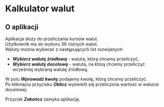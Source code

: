 # Kalkulator walut

## O aplikacji

Aplikacja służy do przeliczania kursów walut.<br>
Użytkownik ma do wyboru 36 różnych walut.<br>
Waluty można wybierać z następujących list rozwijanych:<br>

 - <b><em>Wybierz walutę źródłową</em></b> - waluta, którą chcemy przeliczyć,
 - <b><em>Wybierz walutę docelową</em></b> - waluta, na którą chcemy przeliczyć wcześniej wybraną walutę źródłową.

W polu <b><em>Wprowadź kwotę</em></b> podajemy kwotę, którą chcemy przeliczyć.<br>
Po kliknięciu przycisku <b><em>Oblicz</em></b> wyświetli się przeliczona wartość w walucie docelowej.

Przycisk <b><em>Zakończ</em></b> zamyka aplikację.

